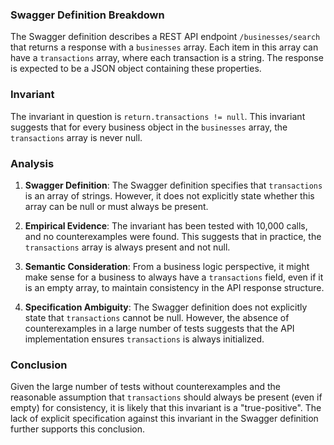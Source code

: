 ### Swagger Definition Breakdown

The Swagger definition describes a REST API endpoint `/businesses/search` that returns a response with a `businesses` array. Each item in this array can have a `transactions` array, where each transaction is a string. The response is expected to be a JSON object containing these properties.

### Invariant

The invariant in question is `return.transactions != null`. This invariant suggests that for every business object in the `businesses` array, the `transactions` array is never null.

### Analysis

1. **Swagger Definition**: The Swagger definition specifies that `transactions` is an array of strings. However, it does not explicitly state whether this array can be null or must always be present.

2. **Empirical Evidence**: The invariant has been tested with 10,000 calls, and no counterexamples were found. This suggests that in practice, the `transactions` array is always present and not null.

3. **Semantic Consideration**: From a business logic perspective, it might make sense for a business to always have a `transactions` field, even if it is an empty array, to maintain consistency in the API response structure.

4. **Specification Ambiguity**: The Swagger definition does not explicitly state that `transactions` cannot be null. However, the absence of counterexamples in a large number of tests suggests that the API implementation ensures `transactions` is always initialized.

### Conclusion

Given the large number of tests without counterexamples and the reasonable assumption that `transactions` should always be present (even if empty) for consistency, it is likely that this invariant is a "true-positive". The lack of explicit specification against this invariant in the Swagger definition further supports this conclusion.

